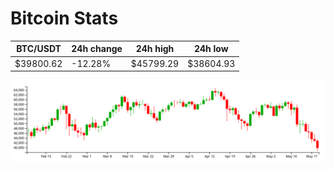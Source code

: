 # Bitcoin Stats

BTC/USDT|24h change|24h high|24h low|
|---|---|---|---|
|$39800.62|-12.28%|$45799.29|$38604.93|

<img src="./chart.svg">
